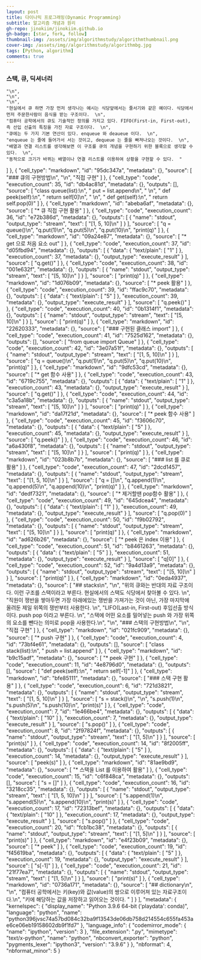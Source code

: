 ```yaml
---
layout: post
title: 다이나믹 프로그래밍(Dynamic Programming)
subtitle: 알고리즘 개념과 원리
gh-repo: jinokiim/jinokiim.github.io
gh-badge: [star, fork, follow]
thumbnail-img: /assets/img/algorithmstudy/algorithmthumbnail.png
cover-img: /assets/img//algorithmstudy/algorithmbg.jpg
tags: [Python, algorithm]
comments: true
---
```



### 스택, 큐, 딕셔너리
    "\n",
    "\n",
    "\n",
    "현실에서 큐 하면 가장 먼저 생각나는 예시는 식당앞에서는 줄서기와 같은 예이다. 식당에서 먼저 주문한사람이 음식을 받는 구조이다.  \n",
    "컴퓨터 공학에서의 큐도 기술적인 정의를 가지고 있다. FIFO(First-in, First-out), 즉 선입 선출의 특징을 가진 자료 구조이다.  \n",
    "큐에는 두 가지 기본 연산이 있다. enqueue 와 deaueue 이다.  \n",
    "enqueue 는 줄에 들어가서 서는 것이고, dequeue 는 줄을 빠져나오는 것이다.  \n",
    "배열과 연결 리스트를 생각해보면 이 구조를 큐의 개념을 구현하기 위한 블록으로 생각할 수 있다.  \n",
    "동적으로 크기가 바뀌는 배열이나 연결 리스트를 이용하여 상황을 구현할 수 있다.  "
   ]
  },
  {
   "cell_type": "markdown",
   "id": "95dc347a",
   "metadata": {},
   "source": [
    "### 큐의 구현방법\n",
    "\n",
    "직접 구현"
   ]
  },
  {
   "cell_type": "code",
   "execution_count": 35,
   "id": "db4ac81d",
   "metadata": {},
   "outputs": [],
   "source": [
    "class queue(list):\n",
    "    put = list.append\n",
    "    \n",
    "    def peek(self):\n",
    "        return self[0]\n",
    "    \n",
    "    def get(self):\n",
    "        return self.pop(0)"
   ]
  },
  {
   "cell_type": "markdown",
   "id": "abeba6af",
   "metadata": {},
   "source": [
    "* 큐 직접 구현 활용"
   ]
  },
  {
   "cell_type": "code",
   "execution_count": 36,
   "id": "e72b386d",
   "metadata": {},
   "outputs": [
    {
     "name": "stdout",
     "output_type": "stream",
     "text": [
      "[1, 5, 10]\n"
     ]
    }
   ],
   "source": [
    "q = queue()\n",
    "q.put(1)\n",
    "q.put(5)\n",
    "q.put(10)\n",
    "print(q)"
   ]
  },
  {
   "cell_type": "markdown",
   "id": "09a24e87",
   "metadata": {},
   "source": [
    "* get 으로 처음 요소 out"
   ]
  },
  {
   "cell_type": "code",
   "execution_count": 37,
   "id": "d05fbd94",
   "metadata": {},
   "outputs": [
    {
     "data": {
      "text/plain": [
       "1"
      ]
     },
     "execution_count": 37,
     "metadata": {},
     "output_type": "execute_result"
    }
   ],
   "source": [
    "q.get()"
   ]
  },
  {
   "cell_type": "code",
   "execution_count": 38,
   "id": "001e632f",
   "metadata": {},
   "outputs": [
    {
     "name": "stdout",
     "output_type": "stream",
     "text": [
      "[5, 10]\n"
     ]
    }
   ],
   "source": [
    "print(q)"
   ]
  },
  {
   "cell_type": "markdown",
   "id": "1d076b09",
   "metadata": {},
   "source": [
    "* peek 활용"
   ]
  },
  {
   "cell_type": "code",
   "execution_count": 39,
   "id": "ffac9c70",
   "metadata": {},
   "outputs": [
    {
     "data": {
      "text/plain": [
       "5"
      ]
     },
     "execution_count": 39,
     "metadata": {},
     "output_type": "execute_result"
    }
   ],
   "source": [
    "q.peek()"
   ]
  },
  {
   "cell_type": "code",
   "execution_count": 40,
   "id": "0b1314f1",
   "metadata": {},
   "outputs": [
    {
     "name": "stdout",
     "output_type": "stream",
     "text": [
      "[5, 10]\n"
     ]
    }
   ],
   "source": [
    "print(q)"
   ]
  },
  {
   "cell_type": "markdown",
   "id": "22620333",
   "metadata": {},
   "source": [
    "### 구현된 클래스 import"
   ]
  },
  {
   "cell_type": "code",
   "execution_count": 41,
   "id": "7525d162",
   "metadata": {},
   "outputs": [],
   "source": [
    "from queue import Queue"
   ]
  },
  {
   "cell_type": "code",
   "execution_count": 42,
   "id": "3e07a51f",
   "metadata": {},
   "outputs": [
    {
     "name": "stdout",
     "output_type": "stream",
     "text": [
      "[1, 5, 10]\n"
     ]
    }
   ],
   "source": [
    "q = queue()\n",
    "q.put(1)\n",
    "q.put(5)\n",
    "q.put(10)\n",
    "print(q)"
   ]
  },
  {
   "cell_type": "markdown",
   "id": "9dfc53cd",
   "metadata": {},
   "source": [
    "* get 함수 사용"
   ]
  },
  {
   "cell_type": "code",
   "execution_count": 43,
   "id": "6719c755",
   "metadata": {},
   "outputs": [
    {
     "data": {
      "text/plain": [
       "1"
      ]
     },
     "execution_count": 43,
     "metadata": {},
     "output_type": "execute_result"
    }
   ],
   "source": [
    "q.get()"
   ]
  },
  {
   "cell_type": "code",
   "execution_count": 44,
   "id": "c3a5a18b",
   "metadata": {},
   "outputs": [
    {
     "name": "stdout",
     "output_type": "stream",
     "text": [
      "[5, 10]\n"
     ]
    }
   ],
   "source": [
    "print(q)"
   ]
  },
  {
   "cell_type": "markdown",
   "id": "da17f21d",
   "metadata": {},
   "source": [
    "* peek 함수 사용"
   ]
  },
  {
   "cell_type": "code",
   "execution_count": 45,
   "id": "f3606c70",
   "metadata": {},
   "outputs": [
    {
     "data": {
      "text/plain": [
       "5"
      ]
     },
     "execution_count": 45,
     "metadata": {},
     "output_type": "execute_result"
    }
   ],
   "source": [
    "q.peek()"
   ]
  },
  {
   "cell_type": "code",
   "execution_count": 46,
   "id": "a6a430f8",
   "metadata": {},
   "outputs": [
    {
     "name": "stdout",
     "output_type": "stream",
     "text": [
      "[5, 10]\n"
     ]
    }
   ],
   "source": [
    "print(q)"
   ]
  },
  {
   "cell_type": "markdown",
   "id": "023b8b7b",
   "metadata": {},
   "source": [
    "### list 를 큐로 활용"
   ]
  },
  {
   "cell_type": "code",
   "execution_count": 47,
   "id": "2dcd1457",
   "metadata": {},
   "outputs": [
    {
     "name": "stdout",
     "output_type": "stream",
     "text": [
      "[1, 5, 10]\n"
     ]
    }
   ],
   "source": [
    "q = []\n",
    "q.append(1)\n",
    "q.append(5)\n",
    "q.append(10)\n",
    "print(q)"
   ]
  },
  {
   "cell_type": "markdown",
   "id": "dedf7321",
   "metadata": {},
   "source": [
    "* 제거할땐 pop함수 활용"
   ]
  },
  {
   "cell_type": "code",
   "execution_count": 49,
   "id": "645dcea4",
   "metadata": {},
   "outputs": [
    {
     "data": {
      "text/plain": [
       "1"
      ]
     },
     "execution_count": 49,
     "metadata": {},
     "output_type": "execute_result"
    }
   ],
   "source": [
    "q.pop(0)"
   ]
  },
  {
   "cell_type": "code",
   "execution_count": 50,
   "id": "f9b02792",
   "metadata": {},
   "outputs": [
    {
     "name": "stdout",
     "output_type": "stream",
     "text": [
      "[5, 10]\n"
     ]
    }
   ],
   "source": [
    "print(q)"
   ]
  },
  {
   "cell_type": "markdown",
   "id": "ad626b26",
   "metadata": {},
   "source": [
    "* peek 은 index 이용"
   ]
  },
  {
   "cell_type": "code",
   "execution_count": 51,
   "id": "b8461263",
   "metadata": {},
   "outputs": [
    {
     "data": {
      "text/plain": [
       "5"
      ]
     },
     "execution_count": 51,
     "metadata": {},
     "output_type": "execute_result"
    }
   ],
   "source": [
    "q[0]"
   ]
  },
  {
   "cell_type": "code",
   "execution_count": 52,
   "id": "9a4d13a9",
   "metadata": {},
   "outputs": [
    {
     "name": "stdout",
     "output_type": "stream",
     "text": [
      "[5, 10]\n"
     ]
    }
   ],
   "source": [
    "print(q)"
   ]
  },
  {
   "cell_type": "markdown",
   "id": "0eda4937",
   "metadata": {},
   "source": [
    "## stacks\n",
    "\n",
    "위의 큐와는 반대의 자료 구조이다. 이런 구조를 스택이라고 부른다. 현실에서의 스택도 식당에서 찾아볼 수 있다.  \n",
    "직원이 쟁반을 쌓아두면 가장 아래에있는 쟁반을 가져가는 것이 아닌, 가장 마지막에 올려둔 제일 위쪽의 쟁반부터 사용한다.  \n",
    "LIFO(Last-in, First-out) 후입선출 방식이다. push pop 이라고 부른다.  \n",
    "스택에 어떤 요소를 밀어넣는 push 와 가장 위쪽의 요소를 뺀다는 의미로 pop을 사용한다.\n",
    "\n",
    "### 스택의 구현방법\n",
    "\n",
    "직접 구현"
   ]
  },
  {
   "cell_type": "markdown",
   "id": "021fc909",
   "metadata": {},
   "source": [
    "* push 구현"
   ]
  },
  {
   "cell_type": "code",
   "execution_count": 4,
   "id": "73bf4e61",
   "metadata": {},
   "outputs": [],
   "source": [
    "class stack(list):\n",
    "    push = list.append"
   ]
  },
  {
   "cell_type": "markdown",
   "id": "b9c15adf",
   "metadata": {},
   "source": [
    "* peek 구현"
   ]
  },
  {
   "cell_type": "code",
   "execution_count": 11,
   "id": "4e8796d0",
   "metadata": {},
   "outputs": [],
   "source": [
    "def peek(self):\n",
    "    return self[-1]"
   ]
  },
  {
   "cell_type": "markdown",
   "id": "bfe85111",
   "metadata": {},
   "source": [
    "### 스택 구현 활용"
   ]
  },
  {
   "cell_type": "code",
   "execution_count": 6,
   "id": "721d3821",
   "metadata": {},
   "outputs": [
    {
     "name": "stdout",
     "output_type": "stream",
     "text": [
      "[1, 5, 10]\n"
     ]
    }
   ],
   "source": [
    "s = stack()\n",
    "\n",
    "s.push(1)\n",
    "s.push(5)\n",
    "s.push(10)\n",
    "print(s)"
   ]
  },
  {
   "cell_type": "code",
   "execution_count": 7,
   "id": "1e466be4",
   "metadata": {},
   "outputs": [
    {
     "data": {
      "text/plain": [
       "10"
      ]
     },
     "execution_count": 7,
     "metadata": {},
     "output_type": "execute_result"
    }
   ],
   "source": [
    "s.pop()"
   ]
  },
  {
   "cell_type": "code",
   "execution_count": 8,
   "id": "2f97824f",
   "metadata": {},
   "outputs": [
    {
     "name": "stdout",
     "output_type": "stream",
     "text": [
      "[1, 5]\n"
     ]
    }
   ],
   "source": [
    "print(s)"
   ]
  },
  {
   "cell_type": "code",
   "execution_count": 14,
   "id": "8f2005ff",
   "metadata": {},
   "outputs": [
    {
     "data": {
      "text/plain": [
       "5"
      ]
     },
     "execution_count": 14,
     "metadata": {},
     "output_type": "execute_result"
    }
   ],
   "source": [
    "peek(s)"
   ]
  },
  {
   "cell_type": "markdown",
   "id": "81ae9bd9",
   "metadata": {},
   "source": [
    "* 스택을 List 를 이용하여 활용"
   ]
  },
  {
   "cell_type": "code",
   "execution_count": 15,
   "id": "c6f848ca",
   "metadata": {},
   "outputs": [],
   "source": [
    "s = []"
   ]
  },
  {
   "cell_type": "code",
   "execution_count": 16,
   "id": "3218cc35",
   "metadata": {},
   "outputs": [
    {
     "name": "stdout",
     "output_type": "stream",
     "text": [
      "[1, 5, 10]\n"
     ]
    }
   ],
   "source": [
    "s.append(1)\n",
    "s.append(5)\n",
    "s.append(10)\n",
    "print(s)"
   ]
  },
  {
   "cell_type": "code",
   "execution_count": 17,
   "id": "72313bef",
   "metadata": {},
   "outputs": [
    {
     "data": {
      "text/plain": [
       "10"
      ]
     },
     "execution_count": 17,
     "metadata": {},
     "output_type": "execute_result"
    }
   ],
   "source": [
    "s.pop()"
   ]
  },
  {
   "cell_type": "code",
   "execution_count": 20,
   "id": "fcb1bc38",
   "metadata": {},
   "outputs": [
    {
     "name": "stdout",
     "output_type": "stream",
     "text": [
      "[1, 5]\n"
     ]
    }
   ],
   "source": [
    "print(s)"
   ]
  },
  {
   "cell_type": "markdown",
   "id": "e4f23b09",
   "metadata": {},
   "source": [
    "* peek"
   ]
  },
  {
   "cell_type": "code",
   "execution_count": 19,
   "id": "f45619ba",
   "metadata": {},
   "outputs": [
    {
     "data": {
      "text/plain": [
       "5"
      ]
     },
     "execution_count": 19,
     "metadata": {},
     "output_type": "execute_result"
    }
   ],
   "source": [
    "s[-1]"
   ]
  },
  {
   "cell_type": "code",
   "execution_count": 21,
   "id": "21f77ea7",
   "metadata": {},
   "outputs": [
    {
     "name": "stdout",
     "output_type": "stream",
     "text": [
      "[1, 5]\n"
     ]
    }
   ],
   "source": [
    "print(s)"
   ]
  },
  {
   "cell_type": "markdown",
   "id": "0736a171",
   "metadata": {},
   "source": [
    "## dictionary\n",
    "\n",
    "컴퓨터 공학에서는 키(key)와 값(value)의 쌍으로 이루어져 있는 자료구조이다.\n",
    "키에 해당하는 값을 저장하고 읽어오는 것이다. "
   ]
  }
 ],
 "metadata": {
  "kernelspec": {
   "display_name": "Python 3.9.6 64-bit ('playdata': conda)",
   "language": "python",
   "name": "python396jvsc74a57bd084c32ba9f13543de06db758d214554c655fa453ae6ce06eb19158602db9f1fd7"
  },
  "language_info": {
   "codemirror_mode": {
    "name": "ipython",
    "version": 3
   },
   "file_extension": ".py",
   "mimetype": "text/x-python",
   "name": "python",
   "nbconvert_exporter": "python",
   "pygments_lexer": "ipython3",
   "version": "3.9.6"
  }
 },
 "nbformat": 4,
 "nbformat_minor": 5
}
